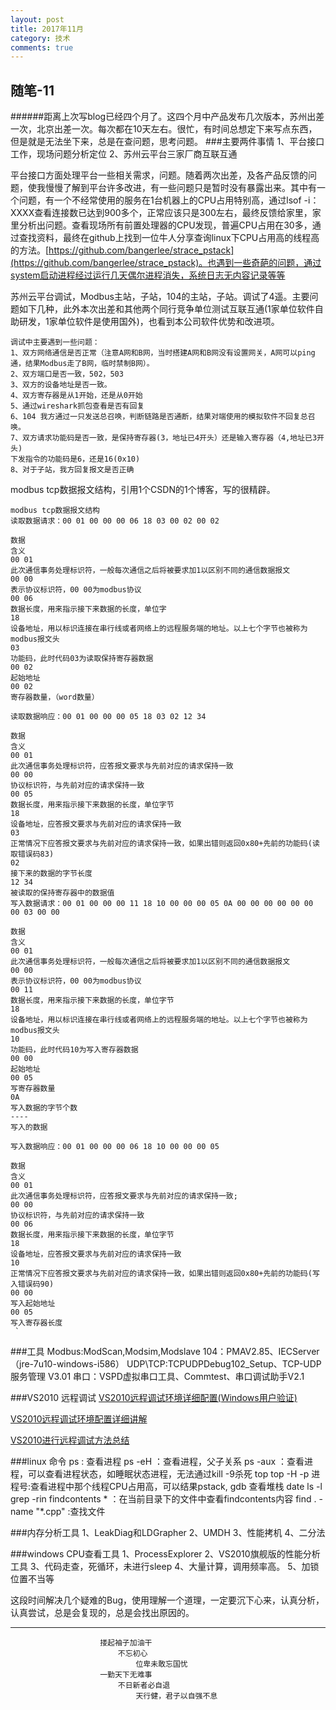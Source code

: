 ```yaml
---
layout: post
title: 2017年11月
category: 技术
comments: true
---
```



## 随笔-11
######距离上次写blog已经四个月了。这四个月中产品发布几次版本，苏州出差一次，北京出差一次。每次都在10天左右。很忙，有时间总想定下来写点东西，但是就是无法坐下来，总是在查问题，思考问题。
###主要两件事情
	1、平台接口工作，现场问题分析定位
	2、苏州云平台三家厂商互联互通

平台接口方面处理平台一些相关需求，问题。随着两次出差，及各产品反馈的问题，使我慢慢了解到平台许多改进，有一些问题只是暂时没有暴露出来。其中有一个问题，有一个不经常使用的服务在1台机器上的CPU占用特别高，通过lsof -i：XXXX查看连接数已达到900多个，正常应该只是300左右，最终反馈给家里，家里分析出问题。查看现场所有前置处理器的CPU发现，普遍CPU占用在30多，通过查找资料，最终在github上找到一位牛人分享查询linux下CPU占用高的线程高的方法。[https://github.com/bangerlee/strace_pstack](https://github.com/bangerlee/strace_pstack)。也遇到一些奇葩的问题，通过system启动进程经过运行几天偶尔进程消失，系统日志无内容记录等等


苏州云平台调试，Modbus主站，子站，104的主站，子站。调试了4遥。主要问题如下几种，此外本次出差和其他两个同行竞争单位测试互联互通(1家单位软件自助研发，1家单位软件是使用国外)，也看到本公司软件优势和改进项。
	
	调试中主要遇到一些问题：
	1、双方网络通信是否正常（注意A网和B网，当时搭建A网和B网没有设置网关，A网可以ping通，结果Modbus走了B网，临时禁制B网）。
	2、双方端口是否一致，502，503
	3、双方的设备地址是否一致。
	4、双方寄存器是从1开始，还是从0开始
	5、通过wireshark抓包查看是否有回复
	6、104 我方通过一只发送总召唤，判断链路是否通断，结果对端使用的模拟软件不回复总召唤。
	7、双方请求功能码是否一致，是保持寄存器(3，地址已4开头）还是输入寄存器（4,地址已3开头)
	下发指令的功能码是6，还是16(0x10)
	8、对于子站，我方回复报文是否正确

modbus tcp数据报文结构，引用1个CSDN的1个博客，写的很精辟。
	
	modbus tcp数据报文结构
	读取数据请求：00 01 00 00 00 06 18 03 00 02 00 02
	 
	数据
	含义
	00 01
	此次通信事务处理标识符，一般每次通信之后将被要求加1以区别不同的通信数据报文
	00 00
	表示协议标识符，00 00为modbus协议
	00 06
	数据长度，用来指示接下来数据的长度，单位字
	18
	设备地址，用以标识连接在串行线或者网络上的远程服务端的地址。以上七个字节也被称为modbus报文头
	03
	功能码，此时代码03为读取保持寄存器数据
	00 02
	起始地址
	00 02
	寄存器数量，（word数量）
	 
	读取数据响应：00 01 00 00 00 05 18 03 02 12 34
	 
	数据
	含义
	00 01
	此次通信事务处理标识符，应答报文要求与先前对应的请求保持一致
	00 00
	协议标识符，与先前对应的请求保持一致
	00 05
	数据长度，用来指示接下来数据的长度，单位字节
	18
	设备地址，应答报文要求与先前对应的请求保持一致
	03
	正常情况下应答报文要求与先前对应的请求保持一致，如果出错则返回0x80+先前的功能码(读取错误码83)
	02
	接下来的数据的字节长度
	12 34
	被读取的保持寄存器中的数据值
	写入数据请求：00 01 00 00 00 11 18 10 00 00 00 05 0A 00 00 00 00 00 00 00 03 00 00
	 
	数据
	含义
	00 01
	此次通信事务处理标识符，一般每次通信之后将被要求加1以区别不同的通信数据报文
	00 00
	表示协议标识符，00 00为modbus协议
	00 11
	数据长度，用来指示接下来数据的长度，单位字节
	18
	设备地址，用以标识连接在串行线或者网络上的远程服务端的地址。以上七个字节也被称为modbus报文头
	10
	功能码，此时代码10为写入寄存器数据
	00 00
	起始地址
	00 05
	写寄存器数量
	0A
	写入数据的字节个数
	----
	写入的数据
	 
	写入数据响应：00 01 00 00 00 06 18 10 00 00 00 05
	 
	数据
	含义
	00 01
	此次通信事务处理标识符，应答报文要求与先前对应的请求保持一致;
	00 00
	协议标识符，与先前对应的请求保持一致
	00 06
	数据长度，用来指示接下来数据的长度，单位字节
	18
	设备地址，应答报文要求与先前对应的请求保持一致
	10
	正常情况下应答报文要求与先前对应的请求保持一致，如果出错则返回0x80+先前的功能码(写入错误码90)
	00 00
	写入起始地址
	00 05
	写入寄存器长度
	 `

###工具
	Modbus:ModScan,Modsim,Modslave
	104：PMAV2.85、IECServer（jre-7u10-windows-i586）
	UDP\TCP:TCPUDPDebug102_Setup、TCP-UDP服务管理 V3.01
	串口：VSPD虚拟串口工具、Commtest、串口调试助手V2.1

	
###VS2010 远程调试
[VS2010远程调试环境详细配置(Windows用户验证)](http://blog.csdn.net/cbnotes/article/details/52813222)

[VS2010远程调试环境配置详细讲解](http://www.cnblogs.com/Braveliu/archive/2013/03/29/2989704.html)

[VS2010进行远程调试方法总结](http://blog.sina.com.cn/s/blog_a459dcf5010153o7.html)


###linux 命令
	ps : 查看进程
	ps -eH ：查看进程，父子关系
	ps -aux ：查看进程，可以查看进程状态，如睡眠状态进程，无法通过kill -9杀死
	top
	top -H -p 进程号:查看进程中那个线程CPU占用高，可以结果pstack, gdb 查看堆栈
	date
	ls -l
	grep -rin findcontents * ：在当前目录下的文件中查看findcontents内容
    find . -name "*.cpp" :查找文件

	

###内存分析工具
	1、LeakDiag和LDGrapher
	2、UMDH
	3、性能拷机
	4、二分法

###windows CPU查看工具
	1、ProcessExplorer
	2、VS2010旗舰版的性能分析工具
	3、代码走查，死循环，未进行sleep
	4、大量计算，调用频率高。
	5、加锁位置不当等


这段时间解决几个疑难的Bug，使用理解一个道理，一定要沉下心来，认真分析，认真尝试，总是会复现的，总是会找出原因的。
	

----------

						搂起袖子加油干
							不忘初心
								位卑未敢忘国忧
						一勤天下无难事
							不日新者必自退
								天行健，君子以自强不息


